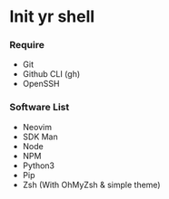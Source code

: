 # Init yr shell

### Require
* Git
* Github CLI (gh)
* OpenSSH

### Software List
* Neovim
* SDK Man
* Node
* NPM
* Python3
* Pip
* Zsh (With OhMyZsh & simple theme)
